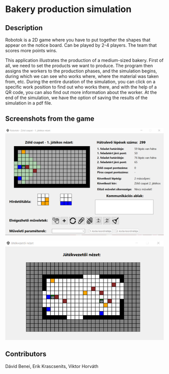 # Bakery production simulation

## Description
Robotok is a 2D game where you have to put together the shapes that appear on the notice board. Can be played by 2-4 players. The team that scores more points wins.

This application illustrates the production of a medium-sized bakery. First of all, we need to set the products we want to produce. The program then assigns the workers to the production phases, and the simulation begins, during which we can see who works where, where the material was taken from, etc. During the entire duration of the simulation, you can click on a specific work position to find out who works there, and with the help of a QR code, you can also find out more information about the worker. At the end of the simulation, we have the option of saving the results of the simulation in a pdf file.

## Screenshots from the game

![Player view](https://github.com/Erik-Krascsenits/robotok/blob/master/1.png)

![Referee view](https://github.com/Erik-Krascsenits/robotok/blob/master/2.png)

## Contributors
Dávid Benei, Erik Krascsenits, Viktor Horváth
